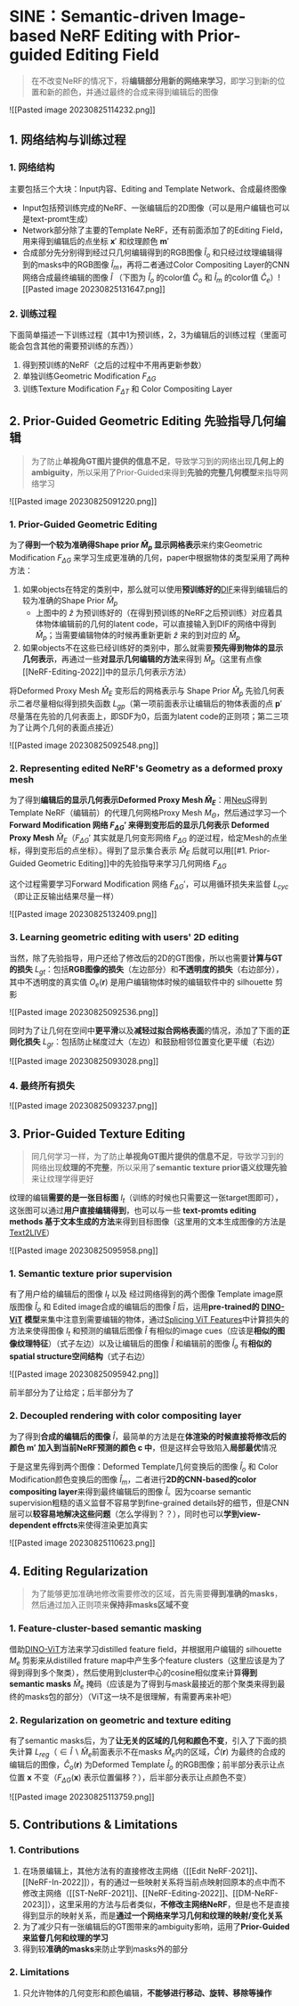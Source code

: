 # SINE：Semantic-driven Image-based NeRF Editing with Prior-guided Editing Field

>在不改变NeRF的情况下，将**编辑部分用新的网络来学习**，即学习到新的位置和新的颜色，并通过最终的合成来得到编辑后的图像

![[Pasted image 20230825114232.png]]

## 1. 网络结构与训练过程

### 1. 网络结构

主要包括三个大块：Input内容、Editing and Template Network、合成最终图像

* Input包括预训练完成的NeRF、一张编辑后的2D图像（可以是用户编辑也可以是text-promt生成）
* Network部分除了主要的Template NeRF，还有前面添加了的Editing Field，用来得到编辑后的点坐标 $\textbf{x}'$ 和纹理颜色 $\textbf{m}'$
* 合成部分先分别得到经过只几何编辑得到的RGB图像 $\hat{I}_o$ 和只经过纹理编辑得到的masks中的RGB图像 $\hat{I}_m$，再将二者通过Color Compositing Layer的CNN网络合成最终编辑的图像 $\hat{I}$ （下图为 $\hat{I}_o$ 的color值 $\hat{C}_o$ 和 $\hat{I}_m$ 的color值 $\hat{C}_e$）![[Pasted image 20230825131647.png]]

### 2. 训练过程

下面简单描述一下训练过程（其中1为预训练，2，3为编辑后的训练过程（里面可能会包含其他的需要预训练的东西））

1. 得到预训练的NeRF（之后的过程中不用再更新参数）
2. 单独训练Geometric Modification $F_{\Delta G}$
3. 训练Texture Modification $F_{\Delta T}$ 和 Color Compositing Layer

## 2. Prior-Guided Geometric Editing 先验指导几何编辑

> 为了防止**单视角GT图片提供的信息不足**，导致学习到的网络出现**几何上的ambiguity**，所以采用了Prior-Guided来得到**先验的完整几何模型**来指导网络学习

![[Pasted image 20230825091220.png]]

### 1. Prior-Guided Geometric Editing

为了**得到一个较为准确得Shape prior $\hat{M}_p$ 显示网格表示**来约束Geometric Modification $F_{\Delta G}$ 来学习生成更准确的几何，paper中根据物体的类型采用了两种方法：

1. 如果objects在特定的类别中，那么就可以使用**预训练好的**[DIF](https://blog.csdn.net/qq_40142891/article/details/117224888)来得到编辑后的较为准确的Shape Prior $\hat{M}_p$
	* 上图中的 $\hat{z}$ 为预训练好的（在得到预训练的NeRF之后预训练）对应着具体物体编辑前的几何的latent code，可以直接输入到DIF的网络中得到 $\hat{M}_p$；当需要编辑物体的时候再重新更新 $\hat{z}$ 来的到对应的 $\hat{M}_p$
2. 如果objects不在这些已经训练好的类别中，那么就需要**预先得到物体的显示几何表示**，再通过一些**对显示几何编辑的方法**来得到 $\hat{M}_p$（这里有点像[[NeRF-Editing-2022]]中的显示几何表示方法）

将Deformed Proxy Mesh $\hat{M}_E$ 变形后的网格表示与 Shape Prior $\hat{M}_p$ 先验几何表示二者尽量相似得到损失函数 $L_{gp}$（第一项前面表示让编辑后的物体表面的点 $\textbf{p}'$ 尽量落在先验的几何表面上，即SDF为0，后面为latent code的正则项；第二三项为了让两个几何的表面点接近）

![[Pasted image 20230825092548.png]]

### 2. Representing edited NeRF's Geometry as a deformed proxy mesh

为了得到**编辑后的显示几何表示Deformed Proxy Mesh $\hat{M}_E$**：用[NeuS](https://zhuanlan.zhihu.com/p/588870246)得到Template NeRF（编辑前）的代理几何网格Proxy Mesh $M_\Theta$，然后通过学习一个**Forward Modification 网络 $F_{\Delta G}'$ 来得到变形后的显示几何表示 Deformed Proxy Mesh** $\hat{M}_E$（$F_{\Delta G}'$ 其实就是几何变形网络 $F_{\Delta G}$ 的逆过程，给定Mesh的点坐标，得到变形后的点坐标）。得到了显示集合表示 $\hat{M}_E$ 后就可以用[[#1. Prior-Guided Geometric Editing]]中的先验指导来学习几何网络 $F_{\Delta G}$
 
这个过程需要学习Forward Modification 网络 $F_{\Delta G}'$，可以用循环损失来监督 $L_{cyc}$（即让正反输出结果尽量一样）

![[Pasted image 20230825132409.png]]

### 3. Learning geometric editing with users' 2D editing

当然，除了先验指导，用户还给了修改后的2D的GT图像，所以也需要**计算与GT的损失** $L_{gt}$：包括**RGB图像的损失**（左边部分）和**不透明度的损失**（右边部分），其中不透明度的真实值 $O_e(\textbf{r})$ 是用户编辑物体时候的编辑软件中的 silhouette 剪影

![[Pasted image 20230825092536.png]]

同时为了让几何在空间中**更平滑**以及**减轻过拟合网格表面**的情况，添加了下面的**正则化损失** $L_{gr}$：包括防止梯度过大（左边）和鼓励相邻位置变化更平缓（右边）

![[Pasted image 20230825093028.png]]

### 4. 最终所有损失

![[Pasted image 20230825093237.png]]

## 3. Prior-Guided Texture Editing

> 同几何学习一样，为了防止**单视角GT图片提供的信息不足**，导致学习到的网络出现**纹理的不完整**，所以采用了**semantic texture prior语义纹理先验**来让纹理学得更好

纹理的编辑**需要的是一张目标图** $I_t$（训练的时候也只需要这一张target图即可），这张图可以通过**用户直接编辑得到**，也可以与一些 **text-promts editing methods 基于文本生成的方法**来得到目标图像（这里用的文本生成图像的方法是[Text2LIVE](https://zhuanlan.zhihu.com/p/570882311)）

![[Pasted image 20230825095958.png]]

### 1. Semantic texture prior supervision

有了用户给的编辑后的图像 $I_t$ 以及 经过网络得到的两个图像 Template image原版图像 $\hat{I}_o$ 和 Edited image合成的编辑后的图像 $\hat{I}$ 后，运用**pre-trained的 [DINO-ViT](https://zhuanlan.zhihu.com/p/440247722) 模型**来集中注意到需要编辑的物体，通过[Splicing ViT Features](https://arxiv.org/abs/2201.00424)中计算损失的方法来使得图像 $I_t$ 和预测的编辑后图像 $\hat{I}$ 有相似的image cues（应该是**相似的图像纹理特征**）（式子左边）以及让编辑后的图像 $\hat{I}$ 和编辑前的图像 $\hat{I}_o$ 有**相似的spatial structure空间结构**（式子右边）

![[Pasted image 20230825095942.png]]

前半部分为了让给定；后半部分为了

### 2. Decoupled rendering with color compositing layer

为了得到**合成的编辑后的图像** $\hat{I}$，最简单的方法是在**体渲染的时候直接将修改后的颜色 $\textbf{m}'$ 加入到当前NeRF预测的颜色 $\textbf{c}$ 中**，但是这样会导致陷入**局部最优**情况

于是这里先得到两个图像：Deformed Template几何变换后的图像 $\hat{I}_o$ 和 Color Modification颜色变换后的图像 $\hat{I}_m$，二者进行**2D的CNN-based的color compositing layer**来得到最终编辑后的图像 $\hat{I}$。因为coarse semantic supervision粗糙的语义监督不容易学到fine-grained details好的细节，但是CNN层可以**较容易地解决这些问题**（怎么学得到？？），同时也可以**学到view-dependent effrcts**来使得渲染更加真实

![[Pasted image 20230825110623.png]]

## 4. Editing Regularization

> 为了能够更加准确地修改需要修改的区域，首先需要**得到准确的masks**，然后通过加入正则项来**保持非masks区域不变**

### 1. Feature-cluster-based semantic masking

借助[DINO-ViT](https://arxiv.org/abs/2104.14294)方法来学习distilled feature field，并根据用户编辑的 silhouette $M_e$ 剪影来从distilled frature map中产生多个feature clusters（这里应该是为了得到得到多个聚类），然后使用到cluster中心的cosine相似度来计算**得到semantic masks** $\hat{M}_e$ 掩码（应该是为了得到与mask最接近的那个聚类来得到最终的masks包的部分）（ViT这一块不是很理解，有需要再来补吧）

### 2. Regularization on geometric and texture editing

有了semantic masks后，为了**让无关的区域的几何和颜色不变**，引入了下面的损失计算 $L_{reg}$（$\in\hat{I}\backslash\hat{M}_e$前面表示不在masks $\hat{M}_e$内的区域，$\hat{C}(\textbf{r})$ 为最终的合成的编辑后的图像，$\hat{C}_o(\textbf{r})$ 为Deformed Template $\hat{I}_o$ 的RGB图像；前半部分表示让点位置 $\textbf{x}$ 不变（$F_{\Delta G}(\textbf{x})$ 表示位置偏移？），后半部分表示让点颜色不变）

![[Pasted image 20230825113759.png]]

## 5. Contributions & Limitations

### 1. Contributions

1. 在场景编辑上，其他方法有的直接修改主网络（[[Edit NeRF-2021]]、[[NeRF-In-2022]]），有的通过一些映射关系将当前点映射回原本的点中而不修改主网络（[[ST-NeRF-2021]]、[[NeRF-Editing-2022]]、[[DM-NeRF-2023]]），这里采用的方法与后者类似，**不修改主网络NeRF**，但是也不是直接得到显示的映射关系，而是**通过一个网络来学习几何和纹理的映射/变化关系**
2. 为了减少只有一张编辑后的GT图带来的ambiguity影响，运用了**Prior-Guided来监督几何和纹理的学习**
3. 得到较**准确的masks**来防止学到masks外的部分

### 2. Limitations

1. 只允许物体的几何变形和颜色编辑，**不能够进行移动、旋转、移除等操作**
